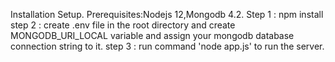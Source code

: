 Installation Setup.
Prerequisites:Nodejs 12,Mongodb 4.2.
Step 1 : npm install
step 2 : create .env file in the root directory and create MONGODB_URI_LOCAL variable and assign your mongodb database connection string to it.
step 3 : run command 'node app.js' to run the server.
